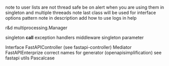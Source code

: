 note to user lists are not thread safe be on alert when you are using them in singleton and multiple threeads
note last class will be used for interface
options pattern note in description
add how to use logs in help

r&d multiprocessing.Manager

singleton __call__
exception handlers
middleware
singleton parameter

Interface
FastAPIController (see fastapi-controller)
Mediator
FastAPIEnterprize
correct names for generator (openapisimplification) see fastapi utils
Pascalcase